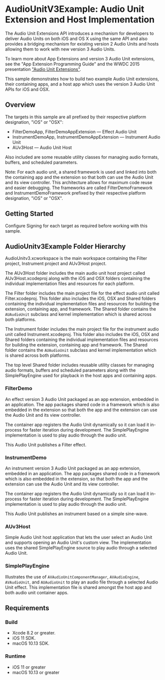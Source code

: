 # AudioUnitV3Example: Audio Unit Extension and Host Implementation

The Audio Unit Extensions API introduces a mechanism for developers to deliver Audio Units on both iOS and OS X using the same API and also provides a bridging mechanism for existing version 2 Audio Units and hosts allowing them to work with new version 3 Audio Units.

To learn more about App Extensions and version 3 Audio Unit extensions, see the "App Extension Programming Guide" and the WWDC 2015 presentation ["Audio Unit Extensions"](https://developer.apple.com/videos/play/wwdc2015/508/).

This sample demonstrates how to build two example Audio Unit extensions, their containing apps, and a host app which uses the version 3 Audio Unit APIs for iOS and OSX.

## Overview

The targets in this sample are all prefixed by their respective platform designation, "iOS" or "OSX":

- FilterDemoApp, FilterDemoAppExtension — Effect Audio Unit
- InstrumentDemoApp, InstrumentDemoAppExtension — Instrument Audio Unit
- AUv3Host — Audio Unit Host

Also included are some reusable utility classes for managing audio formats, buffers, and scheduled parameters.

Note: For each audio unit, a shared framework is used and linked into both the containing app and the extension so that both can use the Audio Unit and its view controller. This architecture allows for maximum code reuse and easier debugging. The frameworks are called FilterDemoFramework and InstrumentDemoFramework prefixed by their respective platform designation, "iOS" or "OSX".

## Getting Started

Configure Signing for each target as required before working with this sample.

## AudioUnitv3Example Folder Hierarchy

AudioUnitv3.xcworkspace is the main workspace containing the Filter project, Instrument project and AUv3Host project.

The AUv3Host folder includes the main audio unit host project called AUv3Host.xcodeproj along with the iOS and OSX folders containing the individual implementation files and resources for each platform.

The Filter folder includes the main project file for the effect audio unit called Filter.xcodeproj. This folder also includes the iOS, OSX and Shared folders containing the individual implementation files and resources for building the extension, containing app, and framework. The Shared folder contains the `AUAudioUnit` subclass and kernel implementation which is shared across both platforms.

The Instrument folder includes the main project file for the instrument audio unit called Instrument.xcodeproj. This folder also includes the iOS, OSX and Shared folders containing the individual implementation files and resources for building the extension, containing app and framework. The Shared folder contains the `AUAudioUnit` subclass and kernel implementation which is shared across both platforms.

The top level Shared folder includes reusable utility classes for managing audio formats, buffers and scheduled parameters along with the SimplePlayEngine used for playback in the host apps and containing apps.

### FilterDemo

An effect version 3 Audio Unit packaged as an app extension, embedded in an application. The app packages shared code in a framework which is also embedded in the extension so that both the app and the extension can use the Audio Unit and its view controller.

The container app registers the Audio Unit dynamically so it can load it in-process for faster iteration during development. The SimplePlayEngine implementation is used to play audio through the audio unit.

This Audio Unit publishes a Filter effect.

### InstrumentDemo

An instrument version 3 Audio Unit packaged as an app extension, embedded in an application. The app packages shared code in a framework which is also embedded in the extension, so that both the app and the extension can use the Audio Unit and its view controller.

The container app registers the Audio Unit dynamically so it can load it in-process for faster iteration during development. The SimplePlayEngine implementation is used to play audio through the audio unit.

This Audio Unit publishes an instrument based on a simple sine-wave.

### AUv3Host

Simple Audio Unit host application that lets the user select an Audio Unit and supports opening an Audio Unit's custom view. The implementation uses the shared SimplePlayEngine source to play audio through a selected Audio Unit.

### SimplePlayEngine

Illustrates the use of `AVAudioUnitComponentManager`, `AVAudioEngine`, `AVAudioUnit`, and `AUAudioUnit` to play an audio file through a selected Audio Unit effect. This implementation file is shared amongst the host app and both audio unit container apps.

## Requirements

### Build

- Xcode 8.2 or greater.
- iOS 11 SDK.
- macOS 10.13 SDK.

### Runtime

- iOS 11 or greater
- macOS 10.13 or greater
